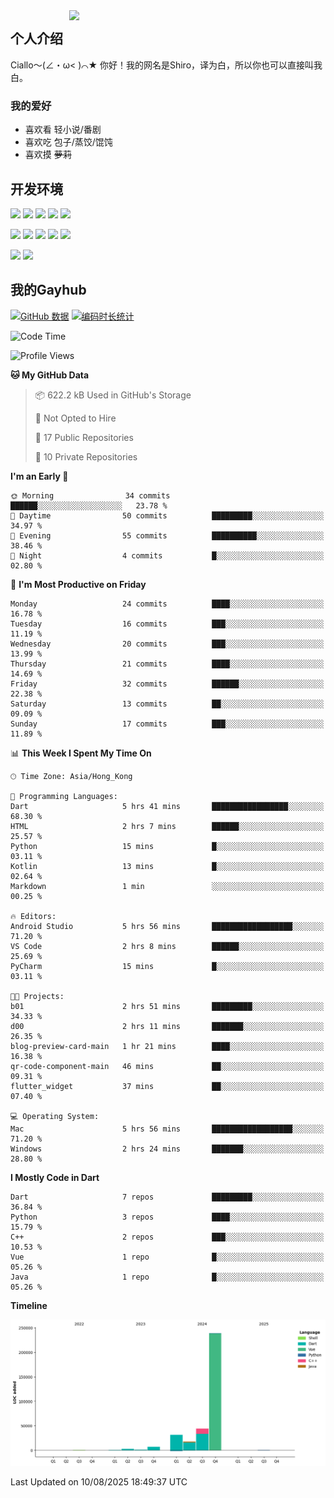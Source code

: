 <img align='right' src='https://img2.moeblog.vip/images/eCva.png' width='410px'>

## 个人介绍
Ciallo～(∠・ω< )⌒★ 你好！我的网名是Shiro，译为白，所以你也可以直接叫我白。

### 我的爱好

* 喜欢看 轻小说/番剧
* 喜欢吃 包子/蒸饺/馄饨
* 喜欢摸 ~~萝莉~~

## 开发环境
[![](https://img.shields.io/badge/Windows-11-blue?style=flat-square&logo=windows&logoColor=white)](https://www.microsoft.com/windows/get-windows-11)
[![](https://img.shields.io/badge/Macos-Sonoma-black?style=flat-square&logo=apple&logoColor=white)](https://www.apple.com/hk/en/macos/sonoma/)
[![](https://img.shields.io/badge/Debian-12-d0024d?style=flat-square&logo=debian&logoColor=white)](https://www.debian.org/)
[![](https://img.shields.io/badge/AlmaLinux-9-0f4266?style=flat-square&logo=almalinux&logoColor=white)](https://almalinux.org/)
[![](https://img.shields.io/badge/Windows%20Server-2012-blue?style=flat-square&logo=windows&logoColor=white)](https://www.microsoft.com/windows-server)

[![](https://img.shields.io/badge/Vivobook-PRO_16-f45a00?style=flat-square&logo=RepublicofGamers&logoColor=white)](https://www.asus.com.cn/laptops/for-creators/vivobook/vivobook-pro-16-oled-k6602/)
[![](https://img.shields.io/badge/Mac_Studio-M1_Max-black?style=flat-square&logo=apple&logoColor=white)](https://www.apple.com/hk/en/mac-studio/)
[![](https://img.shields.io/badge/Mi-MIX4-f45a00?style=flat-square&logo=xiaomi&logoColor=white)](https://www.mi.com/)
[![](https://img.shields.io/badge/SONY-WF1000XM4-f3c74a?style=flat-square)](https://www.sony.com.hk/zh/headphones/products/wf-1000xm4)
[![](https://img.shields.io/badge/Yubikey-5_NFC-9bc930?style=flat-square&logo=yubico&logoColor=9bc930)](https://www.yubico.com/hk/product/yubikey-5-nfc/)

[![](https://img.shields.io/badge/IDE-Visual_Studio_Code-blue?style=flat-square&logo=visual-studio-code&logoColor=white)](https://code.visualstudio.com/)
[![](https://img.shields.io/badge/IDE-JetBrains-black?style=flat-square&logo=jetbrains&logoColor=white)](https://code.visualstudio.com/)
## 我的Gayhub
[![GitHub 数据](https://github-readme-stats.vercel.app/api?username=verymoe)]()
[![编码时长统计](https://github-readme-stats.vercel.app/api/wakatime?username=shiro)]()

<!--START_SECTION:waka-->
![Code Time](http://img.shields.io/badge/Code%20Time-691%20hrs%2028%20mins-blue)

![Profile Views](http://img.shields.io/badge/Profile%20Views-0-blue)

**🐱 My GitHub Data** 

> 📦 622.2 kB Used in GitHub's Storage 
 > 
> 🚫 Not Opted to Hire
 > 
> 📜 17 Public Repositories 
 > 
> 🔑 10 Private Repositories 
 > 
**I'm an Early 🐤** 

```text
🌞 Morning                34 commits          ██████░░░░░░░░░░░░░░░░░░░   23.78 % 
🌆 Daytime                50 commits          █████████░░░░░░░░░░░░░░░░   34.97 % 
🌃 Evening                55 commits          ██████████░░░░░░░░░░░░░░░   38.46 % 
🌙 Night                  4 commits           █░░░░░░░░░░░░░░░░░░░░░░░░   02.80 % 
```
📅 **I'm Most Productive on Friday** 

```text
Monday                   24 commits          ████░░░░░░░░░░░░░░░░░░░░░   16.78 % 
Tuesday                  16 commits          ███░░░░░░░░░░░░░░░░░░░░░░   11.19 % 
Wednesday                20 commits          ███░░░░░░░░░░░░░░░░░░░░░░   13.99 % 
Thursday                 21 commits          ████░░░░░░░░░░░░░░░░░░░░░   14.69 % 
Friday                   32 commits          ██████░░░░░░░░░░░░░░░░░░░   22.38 % 
Saturday                 13 commits          ██░░░░░░░░░░░░░░░░░░░░░░░   09.09 % 
Sunday                   17 commits          ███░░░░░░░░░░░░░░░░░░░░░░   11.89 % 
```


📊 **This Week I Spent My Time On** 

```text
🕑︎ Time Zone: Asia/Hong_Kong

💬 Programming Languages: 
Dart                     5 hrs 41 mins       █████████████████░░░░░░░░   68.30 % 
HTML                     2 hrs 7 mins        ██████░░░░░░░░░░░░░░░░░░░   25.57 % 
Python                   15 mins             █░░░░░░░░░░░░░░░░░░░░░░░░   03.11 % 
Kotlin                   13 mins             █░░░░░░░░░░░░░░░░░░░░░░░░   02.64 % 
Markdown                 1 min               ░░░░░░░░░░░░░░░░░░░░░░░░░   00.25 % 

🔥 Editors: 
Android Studio           5 hrs 56 mins       ██████████████████░░░░░░░   71.20 % 
VS Code                  2 hrs 8 mins        ██████░░░░░░░░░░░░░░░░░░░   25.69 % 
PyCharm                  15 mins             █░░░░░░░░░░░░░░░░░░░░░░░░   03.11 % 

🐱‍💻 Projects: 
b01                      2 hrs 51 mins       █████████░░░░░░░░░░░░░░░░   34.33 % 
d00                      2 hrs 11 mins       ███████░░░░░░░░░░░░░░░░░░   26.35 % 
blog-preview-card-main   1 hr 21 mins        ████░░░░░░░░░░░░░░░░░░░░░   16.38 % 
qr-code-component-main   46 mins             ██░░░░░░░░░░░░░░░░░░░░░░░   09.31 % 
flutter_widget           37 mins             ██░░░░░░░░░░░░░░░░░░░░░░░   07.40 % 

💻 Operating System: 
Mac                      5 hrs 56 mins       ██████████████████░░░░░░░   71.20 % 
Windows                  2 hrs 24 mins       ███████░░░░░░░░░░░░░░░░░░   28.80 % 
```

**I Mostly Code in Dart** 

```text
Dart                     7 repos             █████████░░░░░░░░░░░░░░░░   36.84 % 
Python                   3 repos             ████░░░░░░░░░░░░░░░░░░░░░   15.79 % 
C++                      2 repos             ███░░░░░░░░░░░░░░░░░░░░░░   10.53 % 
Vue                      1 repo              █░░░░░░░░░░░░░░░░░░░░░░░░   05.26 % 
Java                     1 repo              █░░░░░░░░░░░░░░░░░░░░░░░░   05.26 % 
```



**Timeline**

![Lines of Code chart](https://raw.githubusercontent.com/verymoe/verymoe/main/assets/bar_graph.png)


 Last Updated on 10/08/2025 18:49:37 UTC
<!--END_SECTION:waka-->
